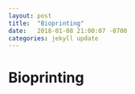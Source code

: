 ```yaml
---
layout: post
title:  "Bioprinting"
date:   2018-01-08 21:00:07 -0700
categories: jekyll update
---
```

# Bioprinting
